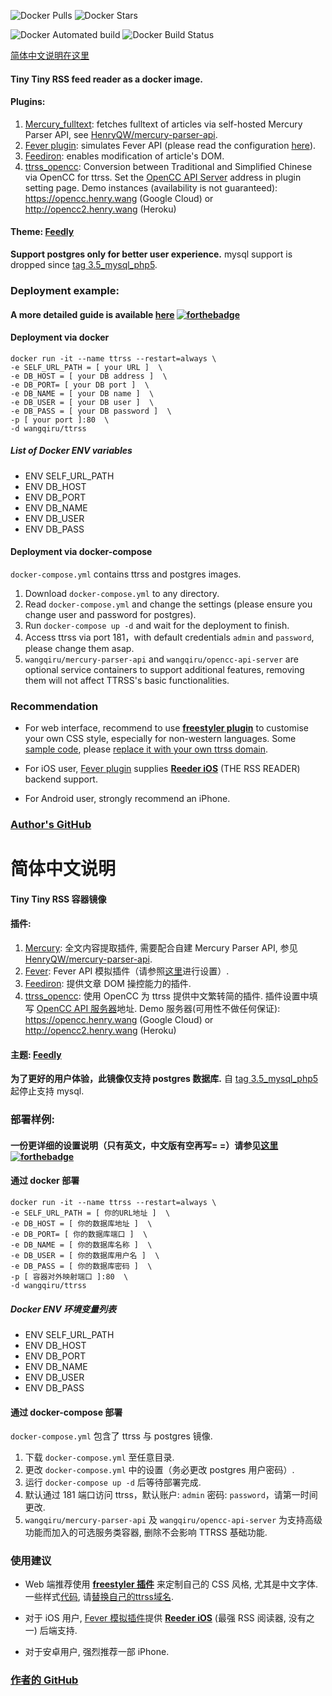 ![Docker Pulls](https://img.shields.io/docker/pulls/wangqiru/ttrss.svg)
![Docker Stars](https://img.shields.io/docker/stars/wangqiru/ttrss.svg)

![Docker Automated build](https://img.shields.io/docker/automated/wangqiru/ttrss.svg)
![Docker Build Status](https://img.shields.io/docker/build/wangqiru/ttrss.svg)

[简体中文说明在这里](#简体中文说明)

#### Tiny Tiny RSS feed reader as a docker image.

#### Plugins:

1.  [Mercury_fulltext](https://github.com/HenryQW/mercury_fulltext): fetches fulltext of articles via self-hosted Mercury Parser API, see [HenryQW/mercury-parser-api](https://github.com/HenryQW/mercury-parser-api).
2.  [Fever plugin](https://github.com/HenryQW/tinytinyrss-fever-plugin): simulates Fever API (please read the configuration [here](https://tt-rss.org/oldforum/viewtopic.php?f=22&t=1981)).
3.  [Feediron](https://github.com/feediron/ttrss_plugin-feediron): enables modification of article's DOM.
4.  [ttrss_opencc](https://github.com/HenryQW/ttrss_opencc): Conversion between Traditional and Simplified Chinese via OpenCC for ttrss. Set the [OpenCC API Server](https://github.com/HenryQW/OpenCC.henry.wang) address in plugin setting page. Demo instances (availability is not guaranteed): https://opencc.henry.wang (Google Cloud) or http://opencc2.henry.wang (Heroku)

#### Theme: [Feedly](https://github.com/levito/tt-rss-feedly-theme)

**Support postgres only for better user experience.** mysql support is dropped since [tag 3.5_mysql_php5](https://github.com/HenryQW/docker-ttrss-plugins/tree/3.5_mysql_php5).

### Deployment example:

#### A more detailed guide is available [here](https://henry.wang/2018/04/25/ttrss-docker-plugins-guide.html) [![forthebadge](https://forthebadge.com/images/badges/check-it-out.svg)](https://henry.wang/2018/04/25/ttrss-docker-plugins-guide.html)


#### Deployment via docker

```
docker run -it --name ttrss --restart=always \
-e SELF_URL_PATH = [ your URL ]  \
-e DB_HOST = [ your DB address ]  \
-e DB_PORT= [ your DB port ]  \
-e DB_NAME = [ your DB name ]  \
-e DB_USER = [ your DB user ]  \
-e DB_PASS = [ your DB password ]  \
-p [ your port ]:80  \
-d wangqiru/ttrss
```

##### List of Docker ENV variables

* ENV SELF_URL_PATH
* ENV DB_HOST
* ENV DB_PORT
* ENV DB_NAME
* ENV DB_USER
* ENV DB_PASS

#### Deployment via docker-compose

`docker-compose.yml` contains ttrss and postgres images.

1.  Download `docker-compose.yml` to any directory.
2.  Read `docker-compose.yml` and change the settings (please ensure you change user and password for postgres).
3.  Run `docker-compose up -d` and wait for the deployment to finish.
4.  Access ttrss via port 181，with default credentials `admin` and `password`, please change them asap.
5.  `wangqiru/mercury-parser-api` and `wangqiru/opencc-api-server` are optional service containers to support additional features, removing them will not affect TTRSS's basic functionalities.

### Recommendation

* For web interface, recommend to use **[freestyler plugin](http://freestyler.ws)** to customise your own CSS style, especially for non-western languages. Some [sample code](https://github.com/HenryQW/Stylish/blob/master/ttrss.css), please [replace it with your own ttrss domain](https://github.com/HenryQW/Stylish/blob/08923469377a974d66f8d2c767e6b6a69616a688/ttrss.css#L1).

* For iOS user, [Fever plugin](https://github.com/HenryQW/tinytinyrss-fever-plugin) supplies **[Reeder iOS](http://reederapp.com/ios/)** (THE RSS READER) backend support.

* For Android user, strongly recommend an iPhone.

### [Author's GitHub](https://github.com/HenryQW/docker-ttrss-plugins)

# 简体中文说明

#### Tiny Tiny RSS 容器镜像

#### 插件:

1.  [Mercury](https://github.com/HenryQW/mercury_fulltext): 全文内容提取插件, 需要配合自建 Mercury Parser API, 参见[HenryQW/mercury-parser-api](https://github.com/HenryQW/mercury-parser-api).
2.  [Fever](https://github.com/HenryQW/tinytinyrss-fever-plugin): Fever API 模拟插件（请参照[这里](https://tt-rss.org/oldforum/viewtopic.php?f=22&t=1981)进行设置）.
3.  [Feediron](https://github.com/feediron/ttrss_plugin-feediron): 提供文章 DOM 操控能力的插件.
4.  [ttrss_opencc](https://github.com/HenryQW/ttrss_opencc): 使用 OpenCC 为 ttrss 提供中文繁转简的插件. 插件设置中填写 [OpenCC API 服务器](https://github.com/HenryQW/OpenCC.henry.wang)地址. Demo 服务器(可用性不做任何保证): https://opencc.henry.wang (Google Cloud) or http://opencc2.henry.wang (Heroku)


#### 主题: [Feedly](https://github.com/levito/tt-rss-feedly-theme)

**为了更好的用户体验，此镜像仅支持 postgres 数据库.** 自 [tag 3.5_mysql_php5](https://github.com/HenryQW/docker-ttrss-plugins/tree/3.5_mysql_php5) 起停止支持 mysql.

### 部署样例:

#### 一份更详细的设置说明（只有英文，中文版有空再写= =）请参见[这里](https://henry.wang/2018/04/25/ttrss-docker-plugins-guide.html) [![forthebadge](https://forthebadge.com/images/badges/check-it-out.svg)](https://henry.wang/2018/04/25/ttrss-docker-plugins-guide.html)

#### 通过 docker 部署

```
docker run -it --name ttrss --restart=always \
-e SELF_URL_PATH = [ 你的URL地址 ]  \
-e DB_HOST = [ 你的数据库地址 ]  \
-e DB_PORT= [ 你的数据库端口 ]  \
-e DB_NAME = [ 你的数据库名称 ]  \
-e DB_USER = [ 你的数据库用户名 ]  \
-e DB_PASS = [ 你的数据库密码 ]  \
-p [ 容器对外映射端口 ]:80  \
-d wangqiru/ttrss
```

##### Docker ENV 环境变量列表

* ENV SELF_URL_PATH
* ENV DB_HOST
* ENV DB_PORT
* ENV DB_NAME
* ENV DB_USER
* ENV DB_PASS

#### 通过 docker-compose 部署

`docker-compose.yml` 包含了 ttrss 与 postgres 镜像.

1.  下载 `docker-compose.yml` 至任意目录.
2.  更改 `docker-compose.yml` 中的设置（务必更改 postgres 用户密码）.
3.  运行 `docker-compose up -d` 后等待部署完成.
4.  默认通过 181 端口访问 ttrss，默认账户: `admin` 密码: `password`，请第一时间更改.
5.  `wangqiru/mercury-parser-api` 及 `wangqiru/opencc-api-server` 为支持高级功能而加入的可选服务类容器, 删除不会影响 TTRSS 基础功能.

### 使用建议

* Web 端推荐使用 **[freestyler 插件](http://freestyler.ws)** 来定制自己的 CSS 风格, 尤其是中文字体. 一些样式[代码](https://github.com/HenryQW/Stylish/blob/master/ttrss.css), 请[替换自己的ttrss域名](https://github.com/HenryQW/Stylish/blob/08923469377a974d66f8d2c767e6b6a69616a688/ttrss.css#L1).


* 对于 iOS 用户, [Fever 模拟插件](https://github.com/HenryQW/tinytinyrss-fever-plugin)提供 **[Reeder iOS](http://reederapp.com/ios/)** (最强 RSS 阅读器, 没有之一) 后端支持.

* 对于安卓用户, 强烈推荐一部 iPhone.

### [作者的 GitHub](https://github.com/HenryQW/docker-ttrss-plugins)
